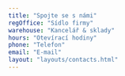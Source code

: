 ```yaml
---
title: "Spojte se s námi"
regOffice: "Sídlo firmy"
warehouse: "Kancelář & sklady"
hours: "Otevírací hodiny"
phone: "Telefon"
email: "E-mail"
layout: "layouts/contacts.html"
---
```

